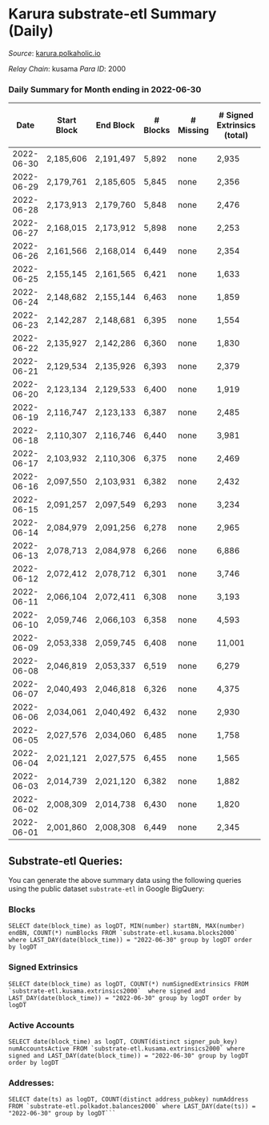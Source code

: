 # Karura substrate-etl Summary (Daily)

_Source_: [karura.polkaholic.io](https://karura.polkaholic.io)

*Relay Chain*: kusama
*Para ID*: 2000



### Daily Summary for Month ending in 2022-06-30


| Date | Start Block | End Block | # Blocks | # Missing | # Signed Extrinsics (total) | # Active Accounts | # Addresses with Balances | # Events | # Transfers | # XCM Transfers In | # XCM Transfers Out |
| ---- | ----------- | --------- | -------- | --------- | --------------------------- | ----------------- | ------------------------- | -------- | ----------- | ------------------ | ------------------- |
| 2022-06-30 | 2,185,606 | 2,191,497 | 5,892 | none  | 2,935 | 343 | 89,296 | 97,730 | 11,987 ($2,110,063.67) | 158 ($138,945.64) | 146 ($134,391.90) |
| 2022-06-29 | 2,179,761 | 2,185,605 | 5,845 | none  | 2,356 | 573 | 89,249 | 89,282 | 11,161 ($6,521,008.90) | 117 ($110,327.45) | 99 ($88,145.02) |
| 2022-06-28 | 2,173,913 | 2,179,760 | 5,848 | none  | 2,476 | 319 | 89,187 | 90,363 | 11,382 ($1,221,659.19) | 190 ($260,312.46) | 152 ($196,285.27) |
| 2022-06-27 | 2,168,015 | 2,173,912 | 5,898 | none  | 2,253 | 309 | 89,145 | 87,578 | 10,696 ($1,072,009.60) | 115 ($91,507.85) | 120 ($112,294.34) |
| 2022-06-26 | 2,161,566 | 2,168,014 | 6,449 | none  | 2,354 | 303 | 89,129 | 96,181 | 12,087 ($2,258,665.71) | 135 ($116,704.78) | 108 ($422,636.17) |
| 2022-06-25 | 2,155,145 | 2,161,565 | 6,421 | none  | 1,633 | 266 | 89,079 | 89,239 | 10,800 ($814,963.79) | 122 ($105,064.91) | 123 ($83,736.76) |
| 2022-06-24 | 2,148,682 | 2,155,144 | 6,463 | none  | 1,859 | 287 | 89,059 | 91,663 | 11,108 ($393,178.69) | 141 ($129,314.02) | 178 ($150,362.37) |
| 2022-06-23 | 2,142,287 | 2,148,681 | 6,395 | none  | 1,554 | 256 | 89,038 | 87,695 | 10,541 ($692,742.83) | 84 ($40,300.18) | 115 ($99,687.62) |
| 2022-06-22 | 2,135,927 | 2,142,286 | 6,360 | none  | 1,830 | 292 | 89,016 | 89,596 | 10,810 ($624,360.11) | 114 ($106,031.78) | 143 ($164,359.90) |
| 2022-06-21 | 2,129,534 | 2,135,926 | 6,393 | none  | 2,379 | 335 | 88,986 | 95,476 | 11,829 ($1,301,205.75) | 163 ($98,402.60) | 164 ($427,593.14) |
| 2022-06-20 | 2,123,134 | 2,129,533 | 6,400 | none  | 1,919 | 307 | 88,956 | 90,763 | 11,037 ($740,937.22) | 111 ($81,866.51) | 136 ($152,776.61) |
| 2022-06-19 | 2,116,747 | 2,123,133 | 6,387 | none  | 2,485 | 412 | 88,927 | 96,137 | 11,943 ($742,455.04) | 131 ($77,360.47) | 142 ($108,552.48) |
| 2022-06-18 | 2,110,307 | 2,116,746 | 6,440 | none  | 3,981 | 589 | 88,904 | 109,291 | 13,785 ($1,611,657.01) | 209 ($193,152.47) | 161 ($164,924.34) |
| 2022-06-17 | 2,103,932 | 2,110,306 | 6,375 | none  | 2,469 | 446 | 89,041 | 94,044 | 11,330 ($637,651.92) | 130 ($126,204.97) | 89 ($130,465.96) |
| 2022-06-16 | 2,097,550 | 2,103,931 | 6,382 | none  | 2,432 | 486 | 89,101 | 95,417 | 11,749 ($1,320,157.50) | 145 ($83,717.47) | 128 ($80,453.49) |
| 2022-06-15 | 2,091,257 | 2,097,549 | 6,293 | none  | 3,234 | 331 | 89,170 | 102,031 | 12,909 ($2,253,055.90) | 257 ($440,533.04) | 235 ($562,623.49) |
| 2022-06-14 | 2,084,979 | 2,091,256 | 6,278 | none  | 2,965 | 361 | 89,137 | 100,190 | 12,958 ($2,409,438.17) | 240 ($158,600.21) | 208 ($840,164.55) |
| 2022-06-13 | 2,078,713 | 2,084,978 | 6,266 | none  | 6,886 | 672 | 89,099 | 136,056 | 20,525 ($5,589,126.05) | 539 ($493,510.17) | 436 ($360,195.45) |
| 2022-06-12 | 2,072,412 | 2,078,712 | 6,301 | none  | 3,746 | 466 | 89,060 | 105,944 | 15,796 ($2,045,258.54) | 243 ($171,135.23) | 187 ($135,602.25) |
| 2022-06-11 | 2,066,104 | 2,072,411 | 6,308 | none  | 3,193 | 640 | 89,055 | 100,006 | 14,944 ($877,532.50) | 155 ($236,954.65) | 130 ($154,851.82) |
| 2022-06-10 | 2,059,746 | 2,066,103 | 6,358 | none  | 4,593 | 975 | 89,062 | 112,975 | 16,900 ($979,743.45) | 180 ($184,304.54) | 153 ($157,524.74) |
| 2022-06-09 | 2,053,338 | 2,059,745 | 6,408 | none  | 11,001 | 2,559 | 89,146 | 168,263 | 24,843 ($721,928.23) | 130 ($65,139.98) | 136 ($109,721.80) |
| 2022-06-08 | 2,046,819 | 2,053,337 | 6,519 | none  | 6,279 | 1,286 | 89,280 | 128,269 | 18,982 ($849,309.12) | 102 ($95,531.91) | 102 ($111,865.72) |
| 2022-06-07 | 2,040,493 | 2,046,818 | 6,326 | none  | 4,375 | 842 | 89,167 | 113,161 | 17,312 ($1,227,392.27) | 162 ($429,237.08) | 142 ($443,439.21) |
| 2022-06-06 | 2,034,061 | 2,040,492 | 6,432 | none  | 2,930 | 671 | 89,169 | 102,441 | 15,769 ($560,358.57) | 116 ($138,396.11) | 118 ($125,576.59) |
| 2022-06-05 | 2,027,576 | 2,034,060 | 6,485 | none  | 1,758 | 293 | 89,172 | 89,390 | 13,218 ($448,886.09) | 101 ($115,113.91) | 92 ($150,167.78) |
| 2022-06-04 | 2,021,121 | 2,027,575 | 6,455 | none  | 1,565 | 251 | 89,179 | 89,586 | 13,934 ($328,773.38) | 81 ($46,786.96) | 78 ($48,164.35) |
| 2022-06-03 | 2,014,739 | 2,021,120 | 6,382 | none  | 1,882 | 302 | 89,165 | 92,783 | 14,670 ($773,157.26) | 149 ($237,488.82) | 123 ($282,805.54) |
| 2022-06-02 | 2,008,309 | 2,014,738 | 6,430 | none  | 1,820 | 310 | 89,144 | 93,329 | 14,924 ($568,134.12) | 136 ($113,031.44) | 121 ($90,512.72) |
| 2022-06-01 | 2,001,860 | 2,008,308 | 6,449 | none  | 2,345 | 369 | 89,117 | 98,263 | 15,673 ($1,731,391.70) | 195 ($739,114.13) | 158 ($670,530.53) |

## Substrate-etl Queries:
You can generate the above summary data using the following queries using the public dataset `substrate-etl` in Google BigQuery:


### Blocks
```
SELECT date(block_time) as logDT, MIN(number) startBN, MAX(number) endBN, COUNT(*) numBlocks FROM `substrate-etl.kusama.blocks2000`  where LAST_DAY(date(block_time)) = "2022-06-30" group by logDT order by logDT
```


### Signed Extrinsics
```
SELECT date(block_time) as logDT, COUNT(*) numSignedExtrinsics FROM `substrate-etl.kusama.extrinsics2000`  where signed and LAST_DAY(date(block_time)) = "2022-06-30" group by logDT order by logDT
```


### Active Accounts
```
SELECT date(block_time) as logDT, COUNT(distinct signer_pub_key) numAccountsActive FROM `substrate-etl.kusama.extrinsics2000` where signed and LAST_DAY(date(block_time)) = "2022-06-30" group by logDT order by logDT
```


### Addresses:
```
SELECT date(ts) as logDT, COUNT(distinct address_pubkey) numAddress FROM `substrate-etl.polkadot.balances2000` where LAST_DAY(date(ts)) = "2022-06-30" group by logDT```

